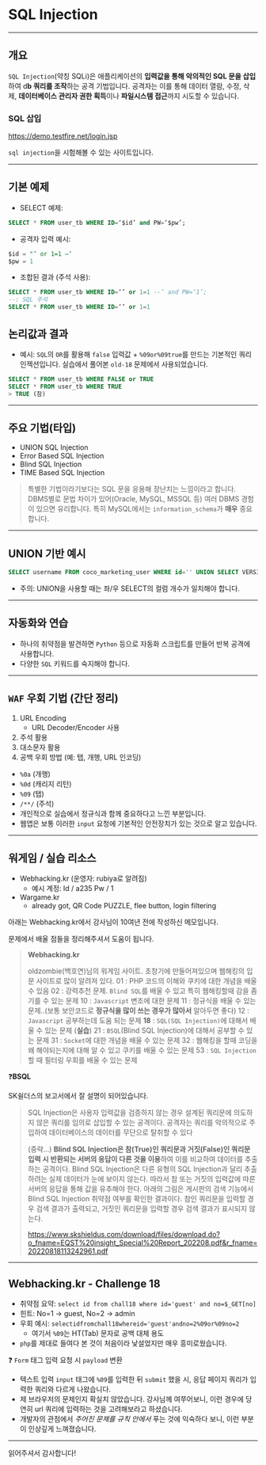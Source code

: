 # SQL Injection

---

## 개요

`SQL Injection`(약칭 SQLi)은 애플리케이션의 **입력값을 통해 악의적인 SQL 문을 삽입**하여 d**b 쿼리를 조작**하는 공격 기법입니다. 공격자는 이를 통해 데이터 열람, 수정, 삭제, **데이터베이스 관리자 권한 획득**이나 **파일시스템 접근**까지 시도할 수 있습니다.

### SQL 삽입

https://demo.testfire.net/login.jsp

`sql injection`을 시험해볼 수 있는 사이트입니다.

---

## 기본 예제

- SELECT 예제:

```sql
SELECT * FROM user_tb WHERE ID=‘$id’ and PW=‘$pw’;
```

- 공격자 입력 예시:

```sql
$id = "’ or 1=1 –‘
$pw = 1
```

- 조합된 결과 (주석 사용):

```sql
SELECT * FROM user_tb WHERE ID=‘’ or 1=1 --’ and PW=‘1’;
--: SQL 주석
SELECT * FROM user_tb WHERE ID=‘’ or 1=1
```

## 논리값과 결과

- 예시:
  `SQL`의 `OR`를 활용해 `false` 입력값 + `%09or%09true`를 만드는 기본적인 쿼리 인젝션입니다. 실습에서 풀어본 `old-18` 문제에서 사용되었습니다.

```sql
SELECT * FROM user_tb WHERE FALSE or TRUE
SELECT * FROM user_tb WHERE TRUE
> TRUE (참)
```

---

## 주요 기법(타입)

- UNION SQL Injection
- Error Based SQL Injection
- Blind SQL Injection
- TIME Based SQL Injection

> 특별한 기법이라기보다는 SQL 문을 응용해 장난치는 느낌이라고 합니다. DBMS별로 문법 차이가 있어(Oracle, MySQL, MSSQL 등) 여러 DBMS 경험이 있으면 유리합니다. 특히 MySQL에서는 `information_schema`가 **매우** 중요합니다.

---

## UNION 기반 예시

```sql
SELECT username FROM coco_marketing_user WHERE id='' UNION SELECT VERSION() # '
```

- 주의: UNION을 사용할 때는 좌/우 SELECT의 컬럼 개수가 일치해야 합니다.

---

## 자동화와 연습

- 하나의 취약점을 발견하면 `Python` 등으로 자동화 스크립트를 만들어 반복 공격에 사용합니다.
- 다양한 `SQL` 키워드를 숙지해야 합니다.

---

## `WAF` 우회 기법 (간단 정리)

1. URL Encoding
   - URL Decoder/Encoder 사용
2. 주석 활용
3. 대소문자 활용
4. 공백 우회 방법 (예: 탭, 개행, URL 인코딩)

- `%0a` (개행)
- `%0d` (캐리지 리턴)
- `%09` (탭)
- `/**/` (주석)
- 개인적으로 실습에서 정규식과 함께 중요하다고 느낀 부분입니다.
- 웹앱은 보통 이러한 `input` 요청에 기본적인 안전장치가 있는 것으로 알고 있습니다.

---

## 워게임 / 실습 리소스

- Webhacking.kr (운영자: rubiya로 알려짐)
  - 예시 계정: Id / a235  Pw / 1
- Wargame.kr
  - already got, QR Code PUZZLE, flee button, login filtering

아래는 Webhacking.kr에서 강사님이 10여년 전에 작성하신 메모입니다.  

문제에서 배울 점들을 정리해주셔서 도움이 됩니다.

> **Webhacking.kr**
>
>
> oldzombie(백호연)님의 워게임 사이트. 초창기에 만들어져있으며 웹해킹의 입문 사이트로 많이 알려져 있다.
> 01 : PHP 코드의 이해와 쿠키에 대한 개념을 배울 수 있음
> 02 : 강력추천 문제. `Blind SQL`를 배울 수 있고 특히 웹해킹할때 감을 좀 기를 수 있는 문제
> 10 : `Javascript` 변조에 대한 문제
> 11 : 정규식을 배울 수 있는 문제..(보통 보안코드로 **정규식을 많이 쓰는 경우가 많아서** 알아두면 좋다)
> 12 : `Javascript` 공부하는데 도움 되는 문제
> **18** : `SQL(SQL Injection)`에 대해서 배울 수 있는 문제 (**실습**)
> 21 : `BSQL`(Blind SQL Injection)에 대해서 공부할 수 있는 문제
> 31 : `Socket`에 대한 개념을 배울 수 있는 문제
> 32 : 웹해킹을 할때 코딩을 왜 해야되는지에 대해 알 수 있고 쿠키를 배울 수 있는 문제
> 53 : `SQL Injection`할 때 필터링 우회를 배울 수 있는 문제

❓**BSQL**

SK쉴더스의 보고서에서 잘 설명이 되어있습니다.

> SQL Injection은 사용자 입력값을 검증하지 않는 경우 설계된 쿼리문에 의도하지 않은 쿼리를 임의로 삽입할 수 있는 공격이다. 공격자는 쿼리를 악의적으로 주입하여 데이터베이스의 데이터를 무단으로 탈취할 수 있다 
>
> (중략...)
> **Blind SQL Injection은 참(True)인 쿼리문과 거짓(False)인 쿼리문 입력 시 반환되는 서버의 응답이 다른 것을 이용**하여 이를 비교하여 데이터를 추출하는 공격이다. Blind SQL Injection은 다른 유형의 SQL Injection과 달리 추출하려는 실제 데이터가 눈에 보이지 않는다. 따라서 참
> 또는 거짓의 입력값에 따른 서버의 응답을 통해 값을 유추해야 한다. 아래의 그림은 게시판의 검색 기능에서 Blind SQL Injection 취약점 여부를 확인한 결과이다. 참인 쿼리문을 입력할 경우 검색 결과가 출력되고, 거짓인 쿼리문을 입력할 경우 검색 결과가 표시되지 않는다.
>
> https://www.skshieldus.com/download/files/download.do?o_fname=EQST%20insight_Special%20Report_202208.pdf&r_fname=20220818113242961.pdf

---

## Webhacking.kr - Challenge 18 

- 취약점 요약: `select id from chall18 where id='guest' and no=$_GET[no]`
- 힌트: No=1 → guest, No=2 → admin
- 우회 예시: `selectidfromchall18whereid='guest'andno=2%09or%09no=2`
  - 여기서 `%09`는 HT(Tab) 문자로 공백 대체 용도
- `php`를 제대로 들여다 본 것이 처음이라 낯설었지만 매우 흥미로웠습니다.


❓  `Form` 태그 입력 요청 시 `payload` 변환
- 텍스트 입력 `input` 태그에 `%09`를 입력한 뒤 `submit` 했을 시, 응답 페이지 쿼리가 입력한 쿼리와 다르게 나왔습니다.
- 제 브라우저의 문제인지 확실치 않았습니다. 강사님께 여쭈어보니, 이런 경우에 당연히 url 쿼리에 입력하는 것을 고려해보라고 하셨습니다.
- 개발자의 관점에서 *주어진 문제를 규칙 안에서* 푸는 것에 익숙하다 보니, 이런 부분이 인상깊게 느껴졌습니다.

---

읽어주셔서 감사합니다!